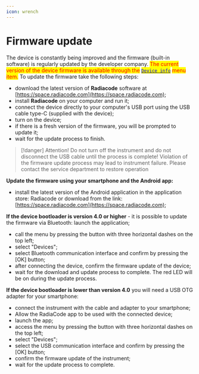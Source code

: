 ```yaml
---
icon: wrench
---
```


# Firmware update

The device is constantly being improved and the firmware (built-in software) is regularly updated by the developer company. <mark style="color:red;">The current version of the device firmware is available through the</mark> [<mark style="color:blue;">`Device info`</mark>](../info/device-info.md) <mark style="color:red;">menu item.</mark> To update the firmware take the following steps:&#x20;

* download the latest version of **Radiacode** software at [https://space.radiacode.com](https://space.radiacode.com);
* install **Radiacode** on your computer and run it;
* connect the device directly to your computer's USB port using the USB cable type-C (supplied with the device);
* turn on the device;
* if there is a fresh version of the firmware, you will be prompted to update it;
* wait for the update process to finish.

> \[!danger] Attention! Do not turn off the instrument and do not disconnect the USB cable until the process is complete! Violation of the firmware update process may lead to instrument failure. Please contact the service department to restore operation

**Update the firmware using your smartphone and the Android app:**

* install the latest version of the Android application in the application store: Radiacode or download from the link: [https://space.radiacode.com](https://space.radiacode.com);

**If the device bootloader is version 4.0 or higher** - it is possible to update the firmware via Bluetooth: launch the application;

* call the menu by pressing the button with three horizontal dashes on the top left;
* select "Devices";
* select Bluetooth communication interface and confirm by pressing the \[OK] button;
* after connecting the device, confirm the firmware update of the device;
* wait for the download and update process to complete. The red LED will be on during the update process.

**If the device bootloader is lower than version 4.0** you will need a USB OTG adapter for your smartphone:

* connect the instrument with the cable and adapter to your smartphone;
* Allow the RadiaCode app to be used with the connected device;
* launch the app;
* access the menu by pressing the button with three horizontal dashes on the top left;
* select "Devices";
* select the USB communication interface and confirm by pressing the \[OK] button;
* confirm the firmware update of the instrument;
* wait for the update process to complete.
